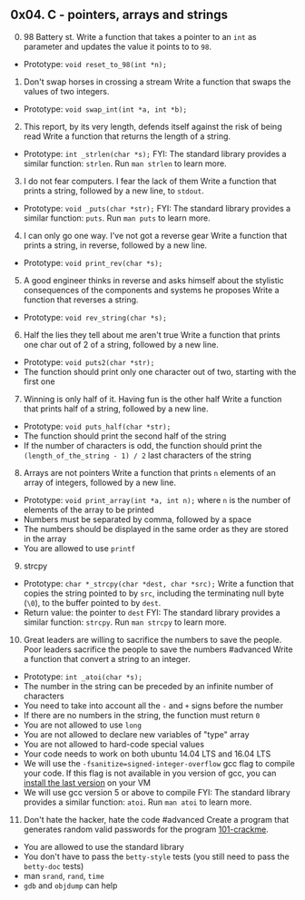 ## 0x04. C - pointers, arrays and strings
0. 98 Battery st.
Write a function that takes a pointer to an `int` as parameter and updates the value it points to to `98`.
  * Prototype: `void reset_to_98(int *n);`
1. Don't swap horses in crossing a stream
Write a function that swaps the values of two integers.
  * Prototype: `void swap_int(int *a, int *b);`
2. This report, by its very length, defends itself against the risk of being read
Write a function that returns the length of a string.
  * Prototype: `int _strlen(char *s);`
FYI: The standard library provides a similar function: `strlen`. Run `man strlen` to learn more.
3. I do not fear computers. I fear the lack of them
Write a function that prints a string, followed by a new line, to `stdout`.
  * Prototype: `void _puts(char *str);`
FYI: The standard library provides a similar function: `puts`. Run `man puts` to learn more.
4. I can only go one way. I've not got a reverse gear
Write a function that prints a string, in reverse, followed by a new line.
  * Prototype: `void print_rev(char *s);`
5. A good engineer thinks in reverse and asks himself about the stylistic consequences of the components and systems he proposes
Write a function that reverses a string.
  * Prototype: `void rev_string(char *s);`
6. Half the lies they tell about me aren't true
Write a function that prints one char out of 2 of a string, followed by a new line.
  * Prototype: `void puts2(char *str);`
  * The function should print only one character out of two, starting with the first one
7. Winning is only half of it. Having fun is the other half
Write a function that prints half of a string, followed by a new line.
  * Prototype: `void puts_half(char *str);`
  * The function should print the second half of the string
  * If the number of characters is odd, the function should print the `(length_of_the_string - 1) / 2` last characters of the string
8. Arrays are not pointers
Write a function that prints `n` elements of an array of integers, followed by a new line.
  * Prototype: `void print_array(int *a, int n);` where `n` is the number of elements of the array to be printed
  * Numbers must be separated by comma, followed by a space
  * The numbers should be displayed in the same order as they are stored in the array
  * You are allowed to use `printf`
9. strcpy
  * Prototype: `char *_strcpy(char *dest, char *src);`
Write a function that copies the string pointed to by `src`, including the terminating null byte (`\0`), to the buffer pointed to by `dest`.
  * Return value: the pointer to `dest`
FYI: The standard library provides a similar function: `strcpy`. Run `man strcpy` to learn more.
10. Great leaders are willing to sacrifice the numbers to save the people. Poor leaders sacrifice the people to save the numbers #advanced
Write a function that convert a string to an integer.
  * Prototype: `int _atoi(char *s);`
  * The number in the string can be preceded by an infinite number of characters
  * You need to take into account all the `-` and `+` signs before the number
  * If there are no numbers in the string, the function must return `0`
  * You are not allowed to use `long`
  * You are not allowed to declare new variables of "type" array
  * You are not allowed to hard-code special values
  * Your code needs to work on both ubuntu 14.04 LTS and 16.04 LTS
  * We will use the `-fsanitize=signed-integer-overflow` gcc flag to compile your code. If this flag is not available in you version of gcc, you can [install the last version](https://gist.github.com/beci/2a2091f282042ed20cda) on your VM
  * We will use gcc version 5 or above to compile
FYI: The standard library provides a similar function: `atoi`. Run `man atoi` to learn more.
11. Don't hate the hacker, hate the code #advanced
Create a program that generates random valid passwords for the program [101-crackme](https://github.com/holbertonschool/0x04.c).
  * You are allowed to use the standard library
  * You don't have to pass the `betty-style` tests (you still need to pass the `betty-doc` tests)
  * man `srand`, `rand`, `time`
  * `gdb` and `objdump` can help
